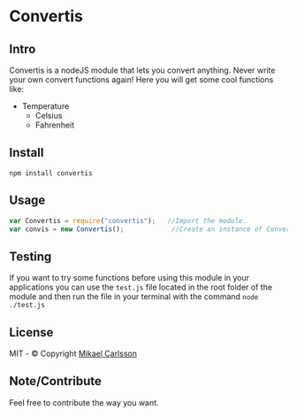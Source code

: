 # Convertis

## Intro
Convertis is a nodeJS module that lets you convert anything. Never write your own convert functions again!
Here you will get some cool functions like:

* Temperature
    * Celsius
    * Fahrenheit

## Install
`npm install convertis`

## Usage

```javascript
var Convertis = require("convertis");   //Import the module.
var convis = new Convertis();            //Create an instance of Convertis
```

## Testing
If you want to try some functions before using this module 
in your applications you can use the `test.js` file located in the
root folder of the module and then run the file in your terminal with the command
`node ./test.js`

## License
MIT - © Copyright [Mikael Carlsson](http://mikaelcarlsson.info)

## Note/Contribute
Feel free to contribute the way you want.

